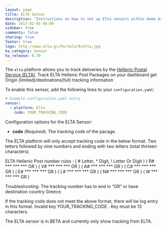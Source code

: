 ```yaml
---
layout: page
title: ELTA Sensor
description: "Instructions on how to set up Elta sensors within Home Assistant."
date: 2017-02-05 08:00
sidebar: true
comments: false
sharing: true
footer: true
logo: http://www.elta.gr/Portals/0/elta.jpg
ha_category: Sensor
ha_release: 0.39
---
```


The `elta` platform allows you to track deliveries by the [Hellenic Postal Service (ELTA)](https://www.elta.gr/en-us/home.aspx).
Track ELTA Hellenic Post Packages on your dashboard get Origin (limited)/destinations(full) tracking information

To enable this sensor, add the following lines to your `configuration.yaml`:

```yaml
# Example configuration.yaml entry
sensor:
  - platform: Elta
    code: YOUR_TRACKING_CODE
```

Configuration options for the ELTA Sensor:

- **code** (*Required*): The tracking code of the pacage.

The ELTA platform will only accept tracking code in the below format.
Two letters followed by nine numbers and ending with two letters (total thirteen characters).

ELTA Hellenic Post number rules :  ( # Letter, * Digit, ! Letter Or Digit )
  ( R# *** *** *** GR )   ( V# *** *** *** GR )
  ( A# *** *** *** GR )   ( C# *** *** *** GR )
  ( E# *** *** *** GR )   ( L# *** *** *** GR )
  ( N# *** *** *** GR )   ( I# *** *** *** GR )

Troubleshooting:
The tracking number has to end in “GR” or have destination country Greece.

If the tracking code does not meet the above format, there will be log entry in this format.
Invalid key YOUR_TRACKING_CODE . Key must be 13 characters.


<p class='note warning'>
The ELTA sensor is in BETA and currently only show tracking from ELTA.
</p>
